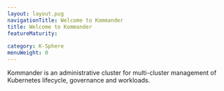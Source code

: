 ```yaml
---
layout: layout.pug
navigationTitle: Welcome to Kommander
title: Welcome to Kommander
featureMaturity:
 
category: K-Sphere
menuWeight: 0
---
```


Kommander is an administrative cluster for multi-cluster management of Kubernetes lifecycle, governance and workloads.
